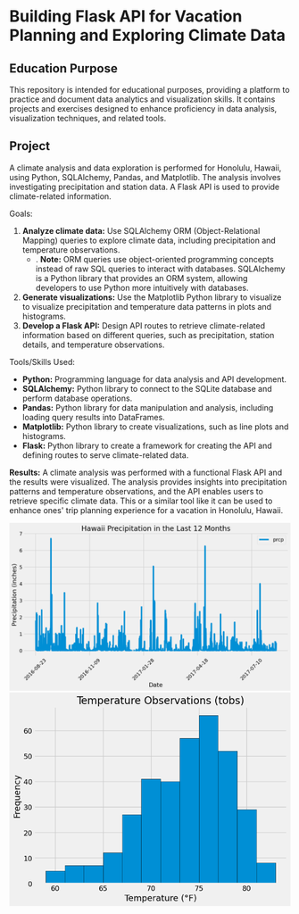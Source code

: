 # Building Flask API for Vacation Planning and Exploring Climate Data

## Education Purpose
This repository is intended for educational purposes, providing a platform to practice and document data analytics and visualization skills. It contains projects and exercises designed to enhance proficiency in data analysis, visualization techniques, and related tools.

## Project
A climate analysis and data exploration is performed for Honolulu, Hawaii, using Python, SQLAlchemy, Pandas, and Matplotlib. The analysis involves investigating precipitation and station data. A Flask API is used to provide climate-related information.

Goals:
1. __Analyze climate data:__ Use SQLAlchemy ORM (Object-Relational Mapping) queries to explore climate data, including precipitation and temperature observations.
    - . __Note:__ ORM queries use object-oriented programming concepts instead of raw SQL queries to interact with databases. SQLAlchemy is a Python library that provides an ORM system, allowing developers to use Python more intuitively with databases.  
2. __Generate visualizations:__ Use the Matplotlib Python library to visualize to visualize precipitation and temperature data patterns in plots and histograms.
3. __Develop a Flask API:__ Design API routes to retrieve climate-related information based on different queries, such as precipitation, station details, and temperature observations.

Tools/Skills Used:
- __Python:__ Programming language for data analysis and API development.
- __SQLAlchemy:__ Python library to connect to the SQLite database and perform database operations.
- __Pandas:__ Python library for data manipulation and analysis, including loading query results into DataFrames.
- __Matplotlib:__ Python library to create visualizations, such as line plots and histograms.
- __Flask:__ Python library to create a framework for creating the API and defining routes to serve climate-related data.

__Results:__ A climate analysis was performed with a functional Flask API and the results were visualized. The analysis provides insights into precipitation patterns and temperature observations, and the API enables users to retrieve specific climate data. This or a similar tool like it can be used to enhance ones' trip planning experience for a vacation in Honolulu, Hawaii.

![Precipitation Hawaii](images/precipitation_hawaii.png)
![Temperature Hawaii](images/temperature_hawaii.png)
